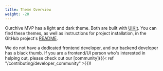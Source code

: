 ```yaml
---
title: Theme Overview
weight: -20
---
```


Ourchive MVP has a light and dark theme. Both are built with [UIKit](https://getuikit.com/). You can find these themes, as well as instructions for project installation, in the GitHub project's [README](https://github.com/c-e-p/ourchive-themes).

We do not have a dedicated frontend developer, and our backend developer has a black thumb. If you are a frontend/UI person who's interested in helping out, please check out our [community]({{< ref "/contributing/developer_community" >}})!